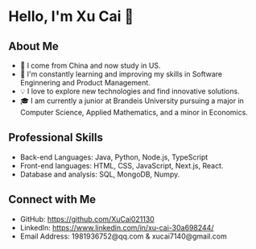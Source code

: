 
<body>
  <h1>Hello, I'm <span>Xu Cai</span> 👋</h1>

  <div id="about">
    <h2>About Me</h2>
    <ul>
      <li>🔭 I come from China and now study in US.
      <li>🌱 I'm constantly learning and improving my skills in <span>Software Enginnering and Product Management</span>.</li>
      <li>💡 I love to explore new technologies and find innovative solutions.</li>
      <li>🎓 I am currently a junior at Brandeis University pursuing a major in Computer Science, Applied Mathematics, and a minor in Economics.</span></li>
    </ul>
  </div>

  <div id="skills">
    <h2>Professional Skills</h2>
    <ul>
      <li>Back-end Languages: <span>Java, Python, Node.js, TypeScript</span></li>
      <li>Front-end languages: <span>HTML, CSS, JavaScript, Next.js, React.</span></li>
      <li>Database and analysis: <span>SQL, MongoDB, Numpy.</span></li>
    </ul>
  </div>

  <div id="connect">
    <h2>Connect with Me</h2>
    <ul>
      <li>GitHub: <a href="https://github.com/XuCai021130">https://github.com/XuCai021130</a></li>
      <li>LinkedIn: <a href="https://www.linkedin.com/in/xu-cai-30a698244/">https://www.linkedin.com/in/xu-cai-30a698244/</a></li>
      <li>Email Address: <span>1981936752@qq.com  &  xucai7140@gmail.com</span></li> 
    </ul>
  </div>
